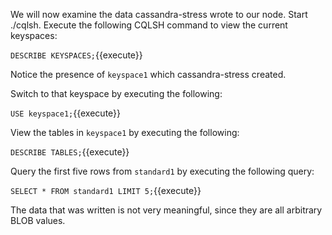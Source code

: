 We will now examine the data cassandra-stress wrote to our node. Start ./cqlsh. Execute the following CQLSH command to view the current keyspaces:

`DESCRIBE KEYSPACES;`{{execute}}

Notice the presence of `keyspace1` which cassandra-stress created.

Switch to that keyspace by executing the following:

`USE keyspace1;`{{execute}}

View the tables in `keyspace1` by executing the following:

`DESCRIBE TABLES;`{{execute}}

Query the first five rows from `standard1` by executing the following query:

`SELECT * FROM standard1 LIMIT 5;`{{execute}}

The data that was written is not very meaningful, since they are all arbitrary BLOB values.
